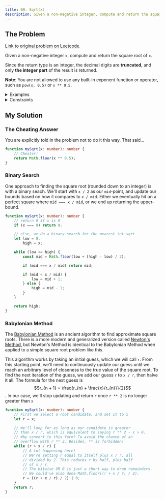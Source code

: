 ```yaml
---
title: 69. Sqrt(x)
description: Given a non-negative integer, compute and return the square root.
---
```


## The Problem

[Link to original problem on Leetcode.](https://leetcode.com/problems/sqrtx/)

Given a non-negative integer `x`, compute and return the square root of `x`.

Since the return type is an integer, the decimal digits are **truncated**, and only **the integer part** of the result is returned.

**Note**: You are not allowed to use any built-in exponent function or operator, such as `pow(x, 0.5)` or `x ** 0.5`.

<details>
<summary>Examples</summary>

Example 1:

```
Input: x = 4
Output: 2
```

Example 2:

```
Input: x = 8
Output: 2
Explanation: The square root of 8 is 2.82842..., and since the decimal part is truncated, 2 is returned.
```

</details>

<details>
<summary>Constraints</summary>

0 ≤ `x` ≤ 2<sup>31</sup> - 1

</details>

## My Solution

### The Cheating Answer

You are explicitly told in the problem not to do it this way. That said...

```typescript
function mySqrt(x: number): number {
	// Cheater!
	return Math.floor(x ** 0.5);
}
```

### Binary Search

One approach to finding the square root (rounded down to an integer) is with a binary seach. We'll start with `x / 2` as our `mid`-point, and update our bounds based on how it compares to `x / mid`. Either we eventually hit on a perfect square where `mid === x / mid`, or we end up returning the upper-bound.

```typescript
function mySqrt(x: number): number {
	// return 0 if x is 0
	if (x === 0) return 0;

	// else, we do a binary search for the nearest int sqrt
	let low = 0,
		high = x;

	while (low <= high) {
		const mid = Math.floor(low + (high - low) / 2);

		if (mid === x / mid) return mid;

		if (mid < x / mid) {
			low = mid + 1;
		} else {
			high = mid - 1;
		}
	}

	return high;
}
```

### Babylonian Method

The [Babylonian Method](https://en.wikipedia.org/wiki/Methods_of_computing_square_roots#Babylonian_method) is an ancient algorithm to find approximate square roots. There is a more modern and generalized version called [Newton's Method](https://en.wikipedia.org/wiki/Newton%27s_method), but Newton's Method is identical to the Babylonian Method when applied to a simple square root problem like this.

This algorithm works by taking an initial guess, which we will call `r`. From this starting point, we'll need to continuously update our guess until we reach an arbitrary level of closeness to the true value of the square root. To find the next iteration of the guess, we add our guess `r` to `x / r`, then halve it all. The formula for the next guess is $$r_{n + 1} = \frac{r_{n} + \frac{x}{r_{n}}}{2}$$. In our case, we'll stop updating and return `r` once `r ** 2` is no longer greater than `x`

```typescript
function mySqrt(x: number): number {
	// First we select a root candidate, and set it to x
	let r = x;

	// We'll loop for as long as our candidate is greater
	// than x / r, which is equivalent to saying r ** 2 - x > 0.
	// Why convert to this form? To avoid the chance of an
	// overflow with r ** 2. Besides, ** is forbidden!
	while (r > x / r) {
		// A lot happening here!
		// We're setting r equal to itself plus x / r, all
		// divided by 2. This reduces r by half, plus half
		// of x / r.
		// The bitwise OR 0 is just a short way to drop remainders.
		// We could've also done Math.floor((r + x / r) / 2).
		r = ((r + x / r) / 2) | 0;
	}
	return r;
}
```
